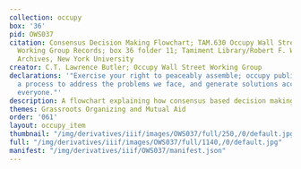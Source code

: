```yaml
---
collection: occupy
box: '36'
pid: OWS037
citation: Consensus Decision Making Flowchart; TAM.630 Occupy Wall Street Archives
  Working Group Records; box 36 folder 11; Tamiment Library/Robert F. Wagner Labor
  Archives, New York University
creator: C.T. Lawrence Butler; Occupy Wall Street Working Group
declarations: '"Exercise your right to peaceably assemble; occupy public space;  create
  a process to address the problems we face, and generate solutions accessible to
  everyone."'
description: A flowchart explaining how consensus based decision making operates
themes: Grassroots Organizing and Mutual Aid
order: '061'
layout: occupy_item
thumbnail: "/img/derivatives/iiif/images/OWS037/full/250,/0/default.jpg"
full: "/img/derivatives/iiif/images/OWS037/full/1140,/0/default.jpg"
manifest: "/img/derivatives/iiif/OWS037/manifest.json"
---
```

